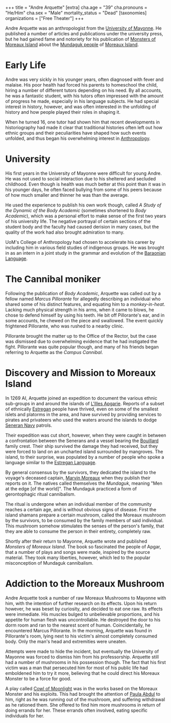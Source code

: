 +++
title = "Andre Arquette"
[extra]
cha.age = "39"
cha.pronouns = "He/Him"
cha.sex = "Male"
mortality_status = "Dead"
[taxonomies]
organizations = ["Free Theater"]
+++

Andre Arquette was an anthropologist from the [University of Mayonne](@/organizations/university-of-mayonne.md). 
He published a number of articles and publications under the university press, but he had gained fame and 
notoriety for his publication of [Monsters of Moreaux Island](@/misc/monsters-of-moreaux-island.md) about the 
[Mundaguk people](@/ethnicities/mundaguk.md) of [Moreaux Island](@/locations/moreaux-island.md).

# Early Life
Andre was very sickly in his younger years, often diagnosed with fever and malaise. His poor health had
forced his parents to homeschool the child, hiring a number of different tutors depending on his need.
By all accounts, he was a fantastic student, with his tutors often impressed with the amount of progress
he made, especially in his language subjects. He had special interest in history, however, and was often
interested in the unfolding of history and how people played their roles in shaping it.

When he turned 16, one tutor had shown him that recent developments in historiography had made it clear
that traditional histories often left out how ethnic groups and their peculiarities have shaped how such
events unfolded, and thus began his overwhelming interest in [Anthropology](https://en.wikipedia.org/wiki/Anthropology).

# University
His first years in the University of Mayonne were difficult for young Andre. He was not used to social interaction
due to his sheltered and secluded childhood. Even though is health was much better at this point than it was in his
younger days, he often faced bullying from some of his peers because of how much smaller and thinner he was than the average.

He used the experience to publish his own work though, called _A Study of the Dynamic of the Body Academic_ (sometimes
shortened to _Body Academic_), which was a personal effort to make sense of the first two years of his university life. 
The negative portrayal of certain sections of the student body and the faculty had caused derision in many cases, 
but the quality of the work had also brought admiration to many.

UoM's College of Anthropology had chosen to accelerate his career by including him in various field studies of indigenous
groups. He was brought in as an intern in a joint study in the grammar and evolution of the 
[Baraonian Language](@/languages/baraonian.md).

# The Cannibal moniker
Following the publication of _Body Academic_, Arquette was called out by a fellow named _Marcus Pillorante_ for allegedly describing
an individual who shared some of his distinct features, and equating him to a _monkey-in-heat_. Lacking much physical strength in
his arms, when it came to blows, he chose to defend himself by using his teeth. He bit off Pillorante's ear, and in some accounts,
he chewed on the piece and swallowed. The event quickly frightened Pillorante, who was rushed to a nearby clinic.

Pillorante brought the matter up to the Office of the Rector, but the case was dismissed due to overwhelming evidence that he had
instigated the fight. Pillorante was quite popular though, and many of his friends began referring to Arquette as the _Campus Cannibal_.

# Discovery and Mission to Moreaux Island
In 1269 AI, Arquette joined an expedition to document the various ethnic sub-groups in and around the islands of [L'Illes Apgarie](@/locations/l-illes-apgarie.md).
Reports of a subset of ethnically [Estregan](@/ethnicities/estregan.md) people have thrived, even on some of the smallest islets and platorms in the area, and have
survived by providing services to pirates and privateers who used the waters around the islands to dodge [Seneran Navy](@/organizations/seneran-navy.md) patrols.

Their expedition was cut short, however, when they were caught in between a confrontation between the Senerans and a vessel bearing the 
[Bouillard](@/organizations/bouillard.md) family crest. Their ship survived the damage they had received, but they were forced to land on an uncharted
island surrounded by mangroves. The island, to their surprise, was populated by a number of people who spoke a language similar to the 
[Estregan Language](@/languages/estregan.md).

By general consensus by the survivors, they dedicated the island to the voyage's deceased captain, [Marvin Moreaux](@/characters/marvin-moreaux.md) when
they publish their reports on it. The natives called themselves the _Mundaguk_, meaning "Men at the edge \[of the world\]". The Mundaguk practiced a
form of gerontophagic ritual cannibalism.

The ritual is undergone when an individual member of the community reaches a certain age, and is without obvious signs of disease. First the island shamans prepare a
certain mushroom, called the Moreaux mushroom by the survivors, to be consumed by the family members of said individual. This mushroom somehow
stimulates the senses of the person's family, that they are able to consume the person in their entirety, completely raw.

Shortly after their return to Mayonne, Arquette wrote and published _Monsters of Moreaux Island_. The book so fascinated the people of Apgar, that a number
of plays and songs were made, inspired by the source material. They took many liberties, however, which led to the popular misconception of Mundaguk cannibalism.

# Addiction to the Moreaux Mushroom
Andre Arquette took a number of raw Moreaux Mushrooms to Mayonne with him, with the intention of further research on its effects. Upon his return however,
he was beset by curiosity, and decided to eat one raw. Its effects were immediate. His muscles bulged to unbelievable proportions, and his appetite for
human flesh was uncontrollable. He destroyed the door to his dorm room and ran to the nearest scent of human. Coincidentally, he encountered Marcus Pillorante.
In the morning, Arquette was found in Pillorante's room, lying next to his victim's almost completely consumed body. Only the man's head and extremities
were uneaten.

Attempts were made to hide the incident, but eventually the University of Mayonne was forced to dismiss him from his professorship. Arquette still had a number
of mushrooms in his possession though. The fact that his first victim was a man that persecuted him for most of his public life had emboldened him to
try it more, believing that he could direct his Moreaux Monster to be a force for good.

A play called [Cowl of Moonlight](@/misc/cowl-of-the-moonlight.md) was in the works based on the Moreaux Monster and his exploits. This had brought the
attention of [Paula Abdul](@/characters/paula-abdul.md) to him, right as he was running out of the mushroom, and suffering withdrawal as he rationed them.
She offered to find him more mushrooms in return of doing errands for her. These errands often involved, eating specific individuals for her.